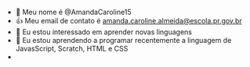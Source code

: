 - 👋 Meu nome é @AmandaCaroline15
- 👍 Meu email de contato é amanda.caroline.almeida@escola.pr.gov.br
- 👀 Eu estou interessado em aprender novas linguagens
- 🌱 Eu estou aprendendo a programar recentemente a linguagem de JavasScript, Scratch, HTML e CSS
- 


